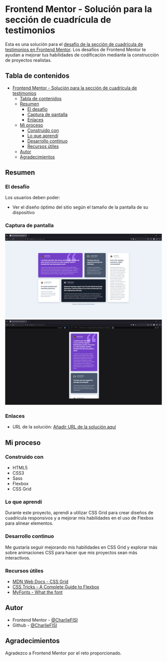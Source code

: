 # Frontend Mentor - Solución para la sección de cuadrícula de testimonios

Esta es una solución para el [desafío de la sección de cuadrícula de testimonios en Frontend Mentor](https://www.frontendmentor.io/challenges/testimonials-grid-section-Nnw6J7Un7). Los desafíos de Frontend Mentor te ayudan a mejorar tus habilidades de codificación mediante la construcción de proyectos realistas.

## Tabla de contenidos

- [Frontend Mentor - Solución para la sección de cuadrícula de testimonios](#frontend-mentor---solución-para-la-sección-de-cuadrícula-de-testimonios)
  - [Tabla de contenidos](#tabla-de-contenidos)
  - [Resumen](#resumen)
    - [El desafío](#el-desafío)
    - [Captura de pantalla](#captura-de-pantalla)
    - [Enlaces](#enlaces)
  - [Mi proceso](#mi-proceso)
    - [Construido con](#construido-con)
    - [Lo que aprendí](#lo-que-aprendí)
    - [Desarrollo continuo](#desarrollo-continuo)
    - [Recursos útiles](#recursos-útiles)
  - [Autor](#autor)
  - [Agradecimientos](#agradecimientos)

## Resumen

### El desafío

Los usuarios deben poder:

- Ver el diseño óptimo del sitio según el tamaño de la pantalla de su dispositivo

### Captura de pantalla

![](./design/desktop-preview.PNG)
![](./design/mobile-preview.PNG)

### Enlaces

- URL de la solución: [Añadir URL de la solución aquí](https://your-solution-url.com)

## Mi proceso

### Construido con

- HTML5
- CSS3
- Sass
- Flexbox
- CSS Grid

### Lo que aprendí

Durante este proyecto, aprendí a utilizar CSS Grid para crear diseños de cuadrícula responsivos y a mejorar mis habilidades en el uso de Flexbox para alinear elementos.

### Desarrollo continuo

Me gustaría seguir mejorando mis habilidades en CSS Grid y explorar más sobre animaciones CSS para hacer que mis proyectos sean más interactivos.

### Recursos útiles

- [MDN Web Docs - CSS Grid](https://developer.mozilla.org/en-US/docs/Web/CSS/CSS_Grid_Layout)
- [CSS Tricks - A Complete Guide to Flexbox](https://css-tricks.com/snippets/css/a-guide-to-flexbox/)
- [MyFonts - What the font](https://www.myfonts.com/es/pages/whatthefont)

## Autor

- Frontend Mentor - [@CharlieFISI](https://www.frontendmentor.io/profile/CharlieFISI)
- Github - [@CharlieFISI](https://github.com/CharlieFISI)

## Agradecimientos

Agradezco a Frontend Mentor por el reto proporcionado.
